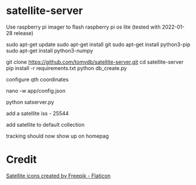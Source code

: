 # satellite-server

Use raspberry pi imager to flash raspberry pi os lite (tested with 2022-01-28 release)

sudo apt-get update
sudo apt-get install git
sudo apt-get install python3-pip
sudo apt-get install python3-numpy

git clone https://github.com/tomvdb/satellite-server.git
cd satellite-server
pip install -r requirements.txt
python db_create.py

configure qth coordinates

nano -w app/config.json

python satserver.py

add a satellite
iss - 25544

add satellite to default collection

tracking should now show up on homepag




# Credit
<a href="https://www.flaticon.com/free-icons/satellite" title="satellite icons">Satellite icons created by Freepik - Flaticon</a>